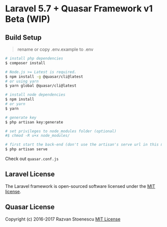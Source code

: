 # Laravel 5.7 + Quasar Framework v1 Beta (WIP)
## Build Setup
> rename or copy  .env.example to .env
``` bash
# install php dependencies
$ composer install

# Node.js >= Latest is required.
$ npm install -g @quasar/cli@latest
# or using yarn
$ yarn global @quasar/cli@latest

# install node dependencies
$ npm install
# or yarn
$ yarn

# generate key
$ php artisan key:generate

# set privileges to node_modules folder (optional)
#$ chmod -R u+x node_modules/

# first start the back-end (don't use the artisan's serve url in this mode)
$ php artisan serve

```
Check out `quasar.conf.js`

## Laravel License

The Laravel framework is open-sourced software licensed under the [MIT license](http://opensource.org/licenses/MIT).

## Quasar License

Copyright (c) 2016-2017 Razvan Stoenescu
[MIT License](http://en.wikipedia.org/wiki/MIT_License)
